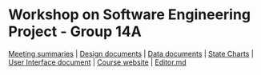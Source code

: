 

# Workshop on Software Engineering Project - Group 14A

[Meeting summaries](https://docs.google.com/document/d/1M502Vx5TxuQTj16r9w04SnjAGN6pvzvBHm3LmCXldtg/edit?usp=sharing "Meeting summaries") | [Design documents](https://docs.google.com/document/d/11Ss6_judht9GdxOtThkqoeHSnHHVwOaFPSBxoLhgcpI/edit?usp=sharing "Design documents") | 
[Data documents](https://docs.google.com/document/d/1UVsgC47uSvbf2bAviE3i_3NVTepYDGI39rVhpnGLN8g/edit?usp=sharing "Data Load documents") |
[State Charts](https://docs.google.com/document/d/16faDfjXgsPIPIJHhf8jH1SCpbIS6tBqh7ewf-GgDuVk/edit?usp=sharing "State Charts Documents") |
[User Interface document](https://docs.google.com/document/d/1iw3vOiDLRmHssTqJdnMa_2ZjcQp9Ef7qEqcdDuV7z80/edit?usp=sharing "User Interface document") |
[Course website](https://www.cs.bgu.ac.il/~wsep202/Main "Course website") | [Editor.md](https://pandao.github.io/editor.md/en.html "Editor.md")


